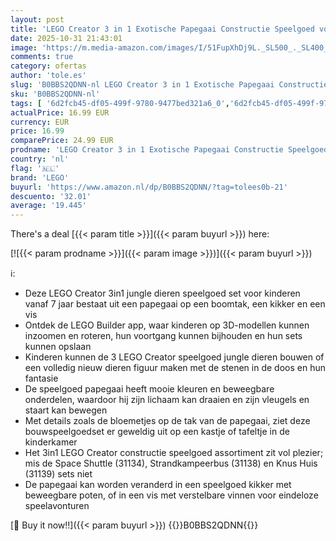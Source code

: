 ```yaml
---
layout: post
title: 'LEGO Creator 3 in 1 Exotische Papegaai Constructie Speelgoed voor Meisjes en Jongens met Kikker  Vis en Jungle Dier Figuren  Creatief Kerstcadeau-Idee voor Kinderen vanaf 7 Jaar 31136'
date: 2025-10-31 21:43:01
image: 'https://m.media-amazon.com/images/I/51FupXhDj9L._SL500_._SL400_.jpg'
comments: true
category: ofertas
author: 'tole.es'
slug: 'B0BBS2QDNN-nl LEGO Creator 3 in 1 Exotische Papegaai Constructie...'
sku: 'B0BBS2QDNN-nl'
tags: [ '6d2fcb45-df05-499f-9780-9477bed321a6_0','6d2fcb45-df05-499f-9780-9477bed321a6_501','6d2fcb45-df05-499f-9780-9477bed321a6_5201','6d2fcb45-df05-499f-9780-9477bed321a6_5301','8','Arborist Merchandising Root','Bouw- & constructiespeelgoed','Educatief speelgoed','LEGO','Montessori','Self Service','Special Features Stores','Speelgoed & spellen','Speelgoedbouwsets','lego','🇳🇱', ]
actualPrice: 16.99 EUR
currency: EUR
price: 16.99
comparePrice: 24.99 EUR
prodname: 'LEGO Creator 3 in 1 Exotische Papegaai Constructie Speelgoed voor Meisjes en Jongens met Kikker  Vis en Jungle Dier Figuren  Creatief Kerstcadeau-Idee voor Kinderen vanaf 7 Jaar 31136'
country: 'nl'
flag: '🇳🇱'
brand: 'LEGO'
buyurl: 'https://www.amazon.nl/dp/B0BBS2QDNN/?tag=tolees0b-21'
descuento: '32.01'
average: '19.445'
---
```


There's a deal [{{< param title >}}]({{< param buyurl >}})  here:

[![{{< param prodname >}}]({{< param image >}})]({{< param buyurl >}})

ℹ️:

- Deze LEGO Creator 3in1 jungle dieren speelgoed set voor kinderen vanaf 7 jaar bestaat uit een papegaai op een boomtak, een kikker en een vis
- Ontdek de LEGO Builder app, waar kinderen op 3D-modellen kunnen inzoomen en roteren, hun voortgang kunnen bijhouden en hun sets kunnen opslaan
- Kinderen kunnen de 3 LEGO Creator speelgoed jungle dieren bouwen of een volledig nieuw dieren figuur maken met de stenen in de doos en hun fantasie
- De speelgoed papegaai heeft mooie kleuren en beweegbare onderdelen, waardoor hij zijn lichaam kan draaien en zijn vleugels en staart kan bewegen
- Met details zoals de bloemetjes op de tak van de papegaai, ziet deze bouwspeelgoedset er geweldig uit op een kastje of tafeltje in de kinderkamer
- Het 3in1 LEGO Creator constructie speelgoed assortiment zit vol plezier; mis de Space Shuttle (31134), Strandkampeerbus (31138) en Knus Huis (31139) sets niet
- De papegaai kan worden veranderd in een speelgoed kikker met beweegbare poten, of in een vis met verstelbare vinnen voor eindeloze speelavonturen

[🛒 Buy it now!!]({{< param buyurl >}})
{{<world>}}B0BBS2QDNN{{</world>}}
